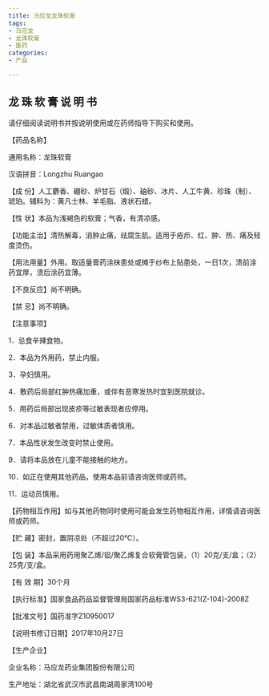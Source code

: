 ```yaml
---
title: 马应龙龙珠软膏
tags: 
- 马应龙
- 龙珠软膏
- 医药
categories:
- 产品

---
```

## 龙 珠 软 膏 说 明 书

请仔细阅读说明书并按说明使用或在药师指导下购买和使用。

【药品名称】

通用名称：龙珠软膏

汉语拼音：Longzhu Ruangao

【成       份】人工麝香、硼砂、炉甘石（煅）、硇砂、冰片、人工牛黄、珍珠（制）、琥珀。辅料为：黄凡士林、羊毛脂、液状石蜡。

【性       状】本品为浅褐色的软膏；气香，有清凉感。

【功能主治】清热解毒，消肿止痛，祛腐生肌。适用于疮疖、红、肿、热、痛及轻度烫伤。

【用法用量】外用。取适量膏药涂抹患处或摊于纱布上贴患处，一日1次，溃前涂药宜厚，溃后涂药宜薄。

【不良反应】尚不明确。

【禁       忌】尚不明确。

【注意事项】

1．忌食辛辣食物。

2．本品为外用药，禁止内服。

3．孕妇慎用。

4．敷药后局部红肿热痛加重，或伴有恶寒发热时宜到医院就诊。

5．用药后局部出现皮疹等过敏表现者应停用。

6．对本品过敏者禁用，过敏体质者慎用。

7．本品性状发生改变时禁止使用。

9．请将本品放在儿童不能接触的地方。

10．如正在使用其他药品，使用本品前请咨询医师或药师。

11．运动员慎用。

【药物相互作用】如与其他药物同时使用可能会发生药物相互作用，详情请咨询医师或药师。

【贮       藏】密封，置阴凉处（不超过20℃）。

【包       装】本品采用药用聚乙烯/铝/聚乙烯复合软膏管包装，（1）20克/支/盒；（2）25克/支/盒。

【有  效  期】30个月

【执行标准】国家食品药品监督管理局国家药品标准WS3-621(Z-104)-2008Z

【批准文号】国药准字Z10950017

【说明书修订日期】2017年10月27日

【生产企业】

企业名称：马应龙药业集团股份有限公司

生产地址：湖北省武汉市武昌南湖周家湾100号